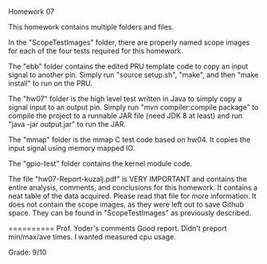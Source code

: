 Homework 07

This homework contains multiple folders and files.

In the "ScopeTestImages" folder, there are properly named scope images for each of the four tests required for this homework.  

The "ebb" folder contains the edited PRU template code to copy an input signal to another pin.  Simply run "source setup.sh", "make", and then "make install" to run on the PRU.

The "hw07" folder is the high level test written in Java to simply copy a signal input to an output pin.  Simply run "mvn compiler:compile package" to compile the project to a runnable JAR file (need JDK 8 at least) and run "java -jar output.jar" to run the JAR.

The "mmap" folder is the mmap C test code based on hw04.  It copies the input signal using memory mapped IO.

The "gpio-test" folder contains the kernel module code.

The file "hw07-Report-kuzalj.pdf" is VERY IMPORTANT and contains the entire analysis, comments, and conclusions for this homework.  It contains a neat table of the data acquired.  Please read that file for more information.  It does not contain the scope images, as they were left out to save Github space.  They can be found in "ScopeTestImages" as previously described.  

==========
Prof. Yoder's comments
Good report.  Didn't preport min/max/ave times.
I wanted measured cpu usage.

Grade:  9/10
